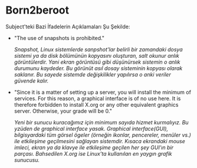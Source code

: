 # Born2beroot
  Subject'teki Bazi İfadelerin Açıklamaları Şu Şekilde:
  
- "The use of snapshots is prohibited."

  _Snapshot, Linux sistemlerde sanpshot'lar belirli bir zamandaki dosya sistemi ya da disk bölümünün kopyasını oluşturan, salt okunur anlık görüntülerdir. Yani ekran görüntüsü gibi düşünürsek sistemin o anlık durumunu kaydeder. Bu görünüt asıl dosay sisteminin kopyası olarak saklanır. Bu sayede sistemde değişkilikler yapılırsa o anki veriler güvende kalır._

- "Since it is a matter of setting up a server, you will install the minimum of services. For this reason, a graphical interface is of no use here. It is therefore forbidden to install X.org or any other equivalent graphics server. Otherwise, your grade will be 0."

  _Yeni bir sunucu kuracağımız için minimum sayıda hizmet kurmalıyız. Bu yzüden de graphical interface yasak._
  _Graphical interface(GUI), bilgisyardaki tüm görsel ögeler (örneğin ikonlar, pencereler, menüler vs.) ile etkileşime geçilmesini sağlayan sistemdir. Kısaca ekrandaki mouse imleci, ekran ya da klavye ile etkileşime geçilen her şey GUI'ın bir parçası._
  _Bahsedilen X.org ise Linux'ta kullanılan en yaygın grafik sunucusu._
